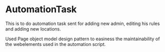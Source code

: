 # AutomationTask
This is to do automation task sent for adding new admin, editing his rules and adding new locations. 

Used Page object model design pattern to easiness the maintainability of the webelements used in the automation script. 

